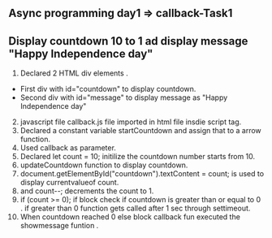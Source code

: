 ## Async programming day1 => callback-Task1

## Display countdown 10 to 1 ad display message "Happy Independence day"

1. Declared 2 HTML div elements .

- First div with id="countdown" to display countdown.
- Second div with id="message" to display message as "Happy Independence day"

2. javascript file callback.js file imported in html file insdie script tag.
3. Declared a constant variable startCountdown and assign that to a arrow function.
4. Used callback as parameter.
5. Declared let count = 10; initilize the countdown number starts from 10.
6. updateCountdown function to display countdown.
7. document.getElementById("countdown").textContent = count; is used to display currentvalueof count.
8. and count--; decrements the count to 1.
9. if (count >= 0); if block check if countdown is greater than or equal to 0 . if greater than 0 function gets called after 1 sec through settimeout.
10. When countdown reached 0 else block callback fun executed the showmessage funtion .
